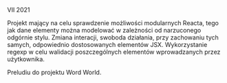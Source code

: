 VII 2021

Projekt mający na celu sprawdzenie możliwości modularnych Reacta, tego jak dane elementy można modelować w zależności od narzuconego odgórnie stylu. Zmiana interacji, swoboda działania, przy zachowaniu tych samych, odpowiednio dostosowanych elementów JSX. 
Wykorzystanie regexp w celu walidacji poszczególnych elementów wprowadzanych przez użytkownika.

Preludiu do projektu Word World.
